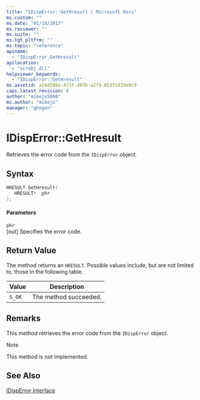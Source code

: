 ```yaml
---
title: "IDispError::GetHresult | Microsoft Docs"
ms.custom: ""
ms.date: "01/18/2017"
ms.reviewer: ""
ms.suite: ""
ms.tgt_pltfrm: ""
ms.topic: "reference"
apiname: 
  - "IDispError.GetHresult"
apilocation: 
  - "scrobj.dll"
helpviewer_keywords: 
  - "IDispError::GetHresult"
ms.assetid: a14d566e-473f-497b-a2f9-85331433e6c9
caps.latest.revision: 8
author: "mikejo5000"
ms.author: "mikejo"
manager: "ghogen"
---
```

# IDispError::GetHresult
Retrieves the error code from the `IDispError` object.  
  
## Syntax  
  
```cpp
HRESULT GetHresult(  
   HRESULT*  phr  
);  
```  
  
#### Parameters  
 `phr`  
 [out] Specifies the error code.  
  
## Return Value  
 The method returns an `HRESULT`. Possible values include, but are not limited to, those in the following table.  
  
|Value|Description|  
|-----------|-----------------|  
|`S_OK`|The method succeeded.|  
  
## Remarks  
 This method retrieves the error code from the `IDispError` object.  
  
> [!NOTE]
> This method is not implemented.  
  
## See Also  
 [IDispError Interface](../../winscript/reference/idisperror-interface.md)